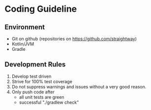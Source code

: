 # Coding Guideline

## Environment

* Git on github (repositories on https://github.com/straightway)
* Kotlin/JVM
* Gradle

## Development Rules

1. Develop test driven
1. Strive for 100% test coverage
1. Do not suppress warnings and issues without a very good reason.
1. Only push code after
    - all unit tests are green
    - successful "./gradlew check"
